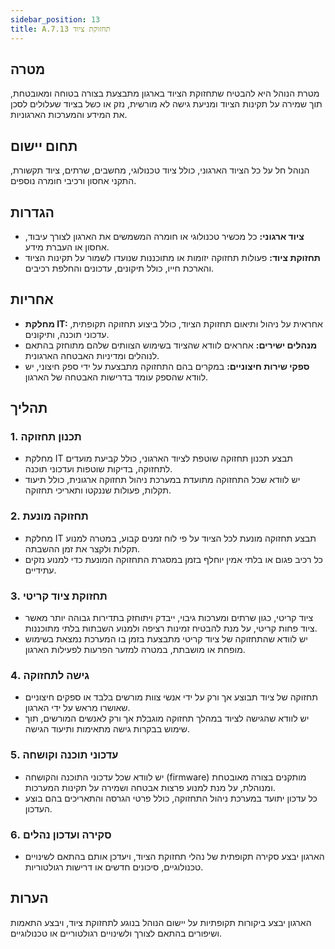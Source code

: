 ```yaml
---
sidebar_position: 13  
title: A.7.13 תחזוקת ציוד
---
```


## מטרה  
מטרת הנוהל היא להבטיח שתחזוקת הציוד בארגון מתבצעת בצורה בטוחה ומאובטחת, תוך שמירה על תקינות הציוד ומניעת גישה לא מורשית, נזק או כשל בציוד שעלולים לסכן את המידע והמערכות הארגוניות.

## תחום יישום  
הנוהל חל על כל הציוד הארגוני, כולל ציוד טכנולוגי, מחשבים, שרתים, ציוד תקשורת, התקני אחסון ורכיבי חומרה נוספים.

## הגדרות  
- **ציוד ארגוני:** כל מכשיר טכנולוגי או חומרה המשמשים את הארגון לצורך עיבוד, אחסון או העברת מידע.
- **תחזוקת ציוד:** פעולות תחזוקה יזומות או מתוכננות שנועדו לשמור על תקינות הציוד והארכת חייו, כולל תיקונים, עדכונים והחלפת רכיבים.

## אחריות  
- **מחלקת IT:** אחראית על ניהול ותיאום תחזוקת הציוד, כולל ביצוע תחזוקה תקופתית, עדכוני תוכנה, ותיקונים.
- **מנהלים ישירים:** אחראים לוודא שהציוד בשימוש הצוותים שלהם מתוחזק בהתאם לנוהלים ומדיניות האבטחה הארגונית.
- **ספקי שירות חיצוניים:** במקרים בהם התחזוקה מתבצעת על ידי ספק חיצוני, יש לוודא שהספק עומד בדרישות האבטחה של הארגון.

## תהליך  
### 1. תכנון תחזוקה  
- מחלקת IT תבצע תכנון תחזוקה שוטפת לציוד הארגוני, כולל קביעת מועדים לתחזוקה, בדיקות שוטפות ועדכוני תוכנה.
- יש לוודא שכל התחזוקה מתועדת במערכת ניהול תחזוקה ארגונית, כולל תיעוד תקלות, פעולות שננקטו ותאריכי תחזוקה.

### 2. תחזוקה מונעת  
- מחלקת IT תבצע תחזוקה מונעת לכל הציוד על פי לוח זמנים קבוע, במטרה למנוע תקלות ולקצר את זמן ההשבתה.
- כל רכיב פגום או בלתי אמין יוחלף בזמן במסגרת התחזוקה המונעת כדי למנוע נזקים עתידיים.

### 3. תחזוקת ציוד קריטי  
- ציוד קריטי, כגון שרתים ומערכות גיבוי, ייבדק ויתוחזק בתדירות גבוהה יותר מאשר ציוד פחות קריטי, על מנת להבטיח זמינות רציפה ולמנוע השבתות בלתי מתוכננות.
- יש לוודא שהתחזוקה של ציוד קריטי מתבצעת בזמן בו המערכת נמצאת בשימוש מופחת או מושבתת, במטרה למזער הפרעות לפעילות הארגון.

### 4. גישה לתחזוקה  
- תחזוקה של ציוד תבוצע אך ורק על ידי אנשי צוות מורשים בלבד או ספקים חיצוניים שאושרו מראש על ידי הארגון.
- יש לוודא שהגישה לציוד במהלך תחזוקה מוגבלת אך ורק לאנשים המורשים, תוך שימוש בבקרות גישה מתאימות ותיעוד הגישה.

### 5. עדכוני תוכנה וקושחה  
- יש לוודא שכל עדכוני התוכנה והקושחה (firmware) מותקנים בצורה מאובטחת ומנוהלת, על מנת למנוע פרצות אבטחה ושמירה על תקינות המערכות.
- כל עדכון יתועד במערכת ניהול התחזוקה, כולל פרטי הגרסה והתאריכים בהם בוצע העדכון.

### 6. סקירה ועדכון נהלים  
- הארגון יבצע סקירה תקופתית של נהלי תחזוקת הציוד, ויעדכן אותם בהתאם לשינויים טכנולוגיים, סיכונים חדשים או דרישות רגולטוריות.

## הערות  
הארגון יבצע ביקורות תקופתיות על יישום הנוהל בנוגע לתחזוקת ציוד, ויבצע התאמות ושיפורים בהתאם לצורך ולשינויים רגולטוריים או טכנולוגיים.